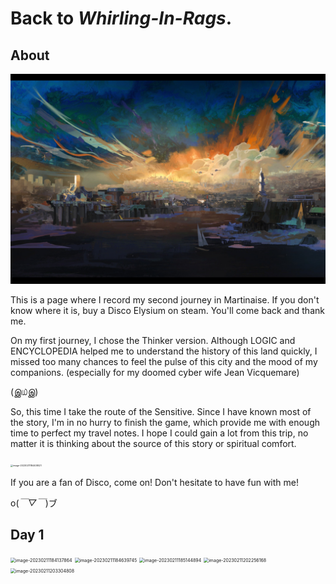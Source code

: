 # Back to *Whirling-In-Rags*.



## About



![3ec09b49d784557e3c14131aa551b9c](image\3ec09b49d784557e3c14131aa551b9c.png)



This is a page where I record my second journey in Martinaise. If you don't know where it is, buy a Disco Elysium on steam. You'll come back and thank me.



On my first journey, I chose the Thinker version. Although LOGIC and ENCYCLOPEDIA helped me to understand the history of this land quickly, I missed too many chances to feel the pulse of this city and the mood of my companions. (especially for my doomed cyber wife Jean Vicquemare)



(இ௰இ)



So, this time I take the route of the Sensitive. Since I have known most of the story, I'm in no hurry to finish the game, which provide me with enough time to perfect my travel notes. I hope I could gain a lot from this trip, no matter it is thinking about the source of this story or spiritual comfort.



<img src="C:\Users\AQ\AppData\Roaming\Typora\typora-user-images\image-20230211184408021.png" alt="image-20230211184408021" style="zoom: 25%;" />



If you are a fan of Disco, come on! Don't hesitate to have fun with me! 



o(*￣▽￣*)ブ



## Day 1

<img src="C:\Users\AQ\AppData\Roaming\Typora\typora-user-images\image-20230211184137864.png" alt="image-20230211184137864" style="zoom:50%;" />

<img src="C:\Users\AQ\AppData\Roaming\Typora\typora-user-images\image-20230211184639745.png" alt="image-20230211184639745" style="zoom: 50%;" />

<img src="C:\Users\AQ\AppData\Roaming\Typora\typora-user-images\image-20230211185144894.png" alt="image-20230211185144894" style="zoom:50%;" />

<img src="C:\Users\AQ\AppData\Roaming\Typora\typora-user-images\image-20230211202256168.png" alt="image-20230211202256168" style="zoom:50%;" />

<img src="C:\Users\AQ\AppData\Roaming\Typora\typora-user-images\image-20230211203304808.png" alt="image-20230211203304808" style="zoom:50%;" />